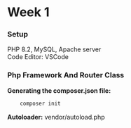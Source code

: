 # Week 1

### Setup

PHP 8.2, MySQL, Apache server <br>
Code Editor: VSCode

### Php Framework And Router Class

**Generating the composer.json file:**
```bash
    composer init
```
**Autoloader:** vendor/autoload.php

